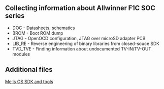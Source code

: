 ## Collecting information about Allwinner F1C SOC series
- DOC - Datasheets, schematics
- BROM - Boot ROM dump
- JTAG - OpenOCD configuration, JTAG over microSD adapter PCB
- LIB_RE - Reverse engineering of binary libraries from closed-souce SDK
- TVD_TVE - Finding information about undocumented TV-IN/TV-OUT modules

## Additional files
[Melis OS SDK and tools](https://yadi.sk/d/W7-BxiKsyL_ywA)
